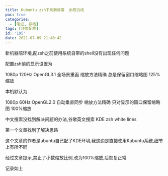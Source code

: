 ```yaml
---
title: Kubuntu zsh下刷新异常  出现白线
poc: true
categories:
  - [笔记, 存档]
tags: [环境配置]
id: '195'
date: 2021-07-09 21:40:42
---
```


新机器陪环境,配zsh之前使用系统自带的shell没有出现任何问题

配置zsh前的显示设置为

1080p 120Hz OpenGL3.1 全场景重画 缩放方法精确 总是保留窗口缩略图 125%缩放

本机默认为

1080p 60Hz OpenGL2.0 自动垂直同步 缩放方法精确 只对显示的窗口保留缩略图 100%缩放

中文搜索没找到解决问题的办法,谷歌英文搜索 KDE zsh white lines

第一个文章找到了解决思路

这个文章的作者是ubuntu自己配了KDE环境,我这边是直接使用Kubuntu系统,细节上有所不同

经过文章提示,禁止了小数缩放比例,改为100%缩放,后恢复正常

记录如上